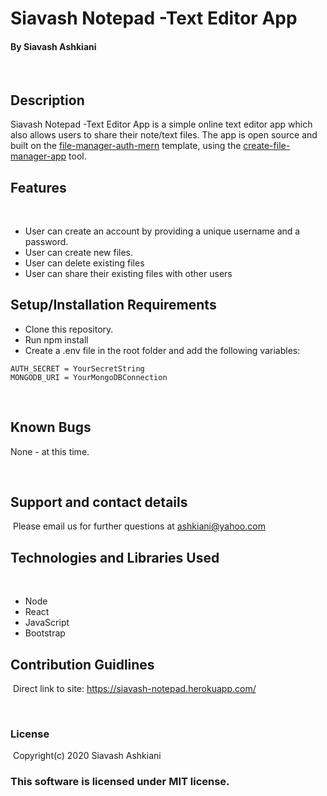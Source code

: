 # Siavash Notepad -Text Editor App  
#### By Siavash Ashkiani
​
## Description
Siavash Notepad -Text Editor App is a simple online text editor app which also allows users to share their note/text files.
The app is open source and built on the [file-manager-auth-mern](https://github.com/ashkiani/file-manager-auth-mern) template, using the [create-file-manager-app](https://www.npmjs.com/package/create-file-manager-app) tool.

## Features
​
* User can create an account by providing a unique username and a password.
* User can create new files.
* User can delete existing files
* User can share their existing files with other users

## Setup/Installation Requirements

* Clone this repository.
* Run npm install
* Create a .env file in the root folder and add the following variables:
```
AUTH_SECRET = YourSecretString
MONGODB_URI = YourMongoDBConnection
```
​
## Known Bugs

None - at this time​.

​
## Support and contact details
​
Please email us for further questions at ashkiani@yahoo.com
​
## Technologies and Libraries Used
​
* Node
* React
* JavaScript
* Bootstrap
​
## Contribution Guidlines 
​
Direct link to site: https://siavash-notepad.herokuapp.com/

​
### License
​
Copyright(c) 2020 Siavash Ashkiani
​
### This software is licensed under MIT license.
